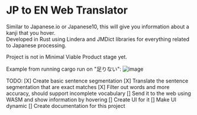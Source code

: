 # JP to EN Web Translator

Similar to Japanese.io or Japanese10, this will give you information about a kanji that you hover. 
</br>
Developed in Rust using Lindera and JMDict libraries for everything related to Japanese processing.

Project is not in Minimal Viable Product stage yet. 

Example from running cargo run on "足りない":
![image](https://user-images.githubusercontent.com/83165406/216244133-ca4185b7-2ba6-40ad-bfeb-2d761945b15d.png)


TODO:
[X] Create basic sentence segmentation
[X] Translate the sentence segmentation that are exact matches
[X] Filter out words and more accuracy, should support incomplete vocabulary
[] Send it to the web using WASM and show information by hovering
[] Create UI for it
[] Make UI dynamic
[] Create documentation for this project
